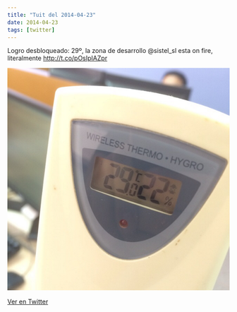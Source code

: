 ```yaml
---
title: "Tuit del 2014-04-23"
date: 2014-04-23
tags: [twitter]
---
```


Logro desbloqueado: 29º, la zona de desarrollo @sistel_sl esta on fire, literalmente http://t.co/pOsIpIAZpr

![Imagen](/assets/images/458938290704744448-Bl558Y8IcAAFmFp.png)

[Ver en Twitter](https://twitter.com/i/web/status/458938290704744448)
